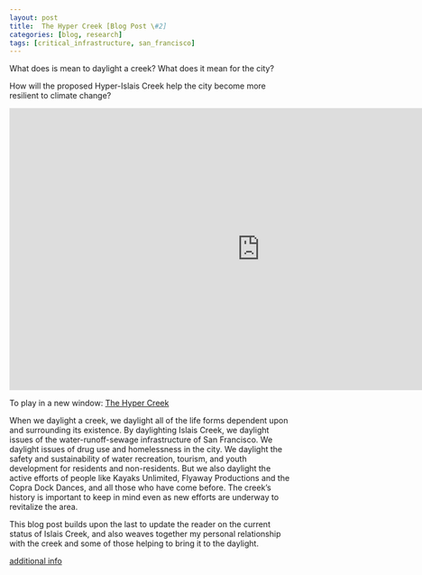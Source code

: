 ```yaml
---
layout: post
title:  The Hyper Creek [Blog Post \#2]
categories: [blog, research]
tags: [critical_infrastructure, san_francisco]
---
```


What does is mean to daylight a creek? What does it mean for the city?

How will the proposed Hyper-Islais Creek help the city become more resilient to climate change?

<iframe width="888" height="500" src="https://www.youtube.com/embed/BVtmxwOPAaw" frameborder="0" allow="accelerometer; autoplay; encrypted-media; gyroscope; picture-in-picture" allowfullscreen></iframe>

To play in a new window: [The Hyper Creek](https://www.youtube.com/watch?v=BVtmxwOPAaw)

When we daylight a creek, we daylight all of the life forms dependent upon and surrounding its existence. By daylighting Islais Creek, we daylight issues of the water-runoff-sewage infrastructure of San Francisco. We daylight issues of drug use and homelessness in the city. We daylight the safety and sustainability of water recreation, tourism, and youth development for residents and non-residents. But we also daylight the active efforts of people like Kayaks Unlimited, Flyaway Productions and the Copra Dock Dances, and all those who have come before. The creek’s history is important to keep in mind even as new efforts are underway to revitalize the area.

This blog post builds upon the last to update the reader on the current status of Islais Creek, and also weaves together my personal relationship with the creek and some of those helping to bring it to the daylight.

[additional info](https://www.eco-business.com/opinion/how-the-urban-nexus-will-make-your-city-more-resource-efficient/)

